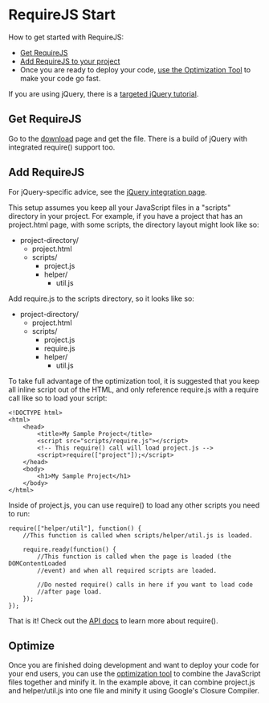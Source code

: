 # RequireJS Start

How to get started with RequireJS:

* [Get RequireJS](#get)
* [Add RequireJS to your project](#add)
* Once you are ready to deploy your code, [use the Optimization Tool](#optimize) to make your code go fast.

If you are using jQuery, there is a [targeted jQuery tutorial](jquery.md).

## <a name="get">Get RequireJS</a>

Go to the [download](download.md) page and get the file. There is a build of jQuery with integrated require() support too.

## <a name="add">Add RequireJS</a>

For jQuery-specific advice, see the [jQuery integration page](jquery.md).

This setup assumes you keep all your JavaScript files in a "scripts" directory in your project. For example, if you have a project that has an project.html page, with some scripts, the directory layout might look like so:

* project-directory/
    * project.html
    * scripts/
        * project.js
        * helper/
            * util.js

Add require.js to the scripts directory, so it looks like so:

* project-directory/
    * project.html
    * scripts/
        * project.js
        * require.js
        * helper/
            * util.js

To take full advantage of the optimization tool, it is suggested that you keep all inline script out of the HTML, and only reference require.js with a require call like so to load your script:

    <!DOCTYPE html>
    <html>
        <head>
            <title>My Sample Project</title>
            <script src="scripts/require.js"></script>
            <!-- This require() call will load project.js -->
            <script>require(["project"]);</script>
        </head>
        <body>
            <h1>My Sample Project</h1>
        </body>
    </html>

Inside of project.js, you can use require() to load any other scripts you need to run:

    require(["helper/util"], function() {
        //This function is called when scripts/helper/util.js is loaded.

        require.ready(function() {
            //This function is called when the page is loaded (the DOMContentLoaded
            //event) and when all required scripts are loaded.
            
            //Do nested require() calls in here if you want to load code
            //after page load.
        });
    });

That is it! Check out the [API docs](api.md) to learn more about require().

## <a name="optimize">Optimize</a>

Once you are finished doing development and want to deploy your code for your end users, you can use the [optimization tool](optimization.md) to combine the JavaScript files together and minify it. In the example above, it can combine project.js and helper/util.js into one file and minify it using Google's Closure Compiler.
